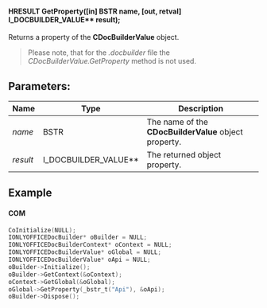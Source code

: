 #### HRESULT GetProperty(\[in] BSTR name, \[out, retval] I\_DOCBUILDER\_VALUE\*\* result);

Returns a property of the **CDocBuilderValue** object.

> Please note, that for the *.docbuilder* file the *CDocBuilderValue.GetProperty* method is not used.

## Parameters:

| Name     | Type                     | Description                                           |
| -------- | ------------------------ | ----------------------------------------------------- |
| *name*   | BSTR                     | The name of the **CDocBuilderValue** object property. |
| *result* | I\_DOCBUILDER\_VALUE\*\* | The returned object property.                         |

## Example

#### COM

```c++
CoInitialize(NULL);
IONLYOFFICEDocBuilder* oBuilder = NULL;
IONLYOFFICEDocBuilderContext* oContext = NULL;
IONLYOFFICEDocBuilderValue* oGlobal = NULL;
IONLYOFFICEDocBuilderValue* oApi = NULL;
oBuilder->Initialize();
oBuilder->GetContext(&oContext);
oContext->GetGlobal(&oGlobal);
oGlobal->GetProperty(_bstr_t("Api"), &oApi);
oBuilder->Dispose();
```
